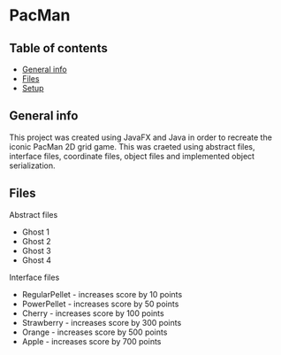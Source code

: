 # PacMan

## Table of contents
* [General info](#general-info)
* [Files](#files)
* [Setup](#setup)

## General info
This project was created using JavaFX and Java in order to recreate the iconic PacMan 2D grid game. This was craeted using abstract files, interface files, coordinate files, object files and implemented object serialization. 

## Files

Abstract files
* Ghost 1
* Ghost 2
* Ghost 3
* Ghost 4

Interface files
* RegularPellet - increases score by 10 points
* PowerPellet - increases score by 50 points
* Cherry - increases score by 100 points
* Strawberry - increases score by 300 points
* Orange - increases score by 500 points
* Apple - increases score by 700 points
